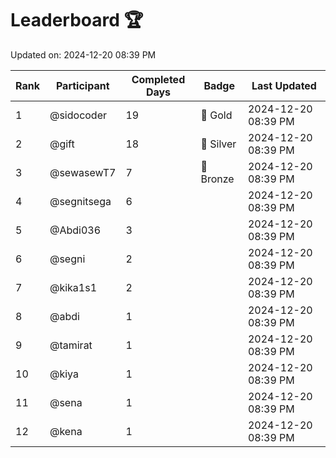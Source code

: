 # Leaderboard 🏆

Updated on: 2024-12-20 08:39 PM

| Rank | Participant       | Completed Days | Badge      | Last Updated         |
|------|-------------------|----------------|------------|----------------------|
| 1    | @sidocoder        | 19             | 🏅 Gold     | 2024-12-20 08:39 PM |
| 2    | @gift             | 18             | 🥈 Silver   | 2024-12-20 08:39 PM |
| 3    | @sewasewT7        | 7              | 🥉 Bronze   | 2024-12-20 08:39 PM |
| 4    | @segnitsega       | 6              |            | 2024-12-20 08:39 PM |
| 5    | @Abdi036          | 3              |            | 2024-12-20 08:39 PM |
| 6    | @segni            | 2              |            | 2024-12-20 08:39 PM |
| 7    | @kika1s1          | 2              |            | 2024-12-20 08:39 PM |
| 8    | @abdi             | 1              |            | 2024-12-20 08:39 PM |
| 9    | @tamirat          | 1              |            | 2024-12-20 08:39 PM |
| 10   | @kiya             | 1              |            | 2024-12-20 08:39 PM |
| 11   | @sena             | 1              |            | 2024-12-20 08:39 PM |
| 12   | @kena             | 1              |            | 2024-12-20 08:39 PM |
